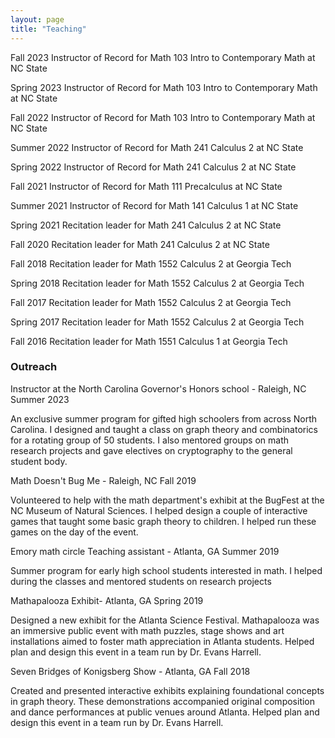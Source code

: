 ```yaml
---
layout: page
title: "Teaching"
---
```

 Fall 2023 Instructor of Record  for Math 103 Intro to Contemporary Math at NC State

Spring 2023 Instructor of Record  for Math 103 Intro to Contemporary Math at NC State

Fall 2022 Instructor of Record  for Math 103 Intro to Contemporary Math at NC State

Summer 2022 Instructor of Record  for Math 241 Calculus 2 at NC State

Spring 2022 Instructor of Record  for Math 241 Calculus 2 at NC State

Fall 2021 Instructor of Record  for Math 111 Precalculus at NC State

Summer 2021 Instructor of Record  for Math 141 Calculus 1 at NC State

Spring 2021 Recitation leader for Math 241 Calculus 2 at NC State

Fall 2020 Recitation leader for Math 241 Calculus 2 at NC State

Fall 2018 Recitation leader for Math 1552 Calculus 2 at Georgia Tech

Spring 2018 Recitation leader for Math 1552 Calculus 2 at Georgia Tech

Fall 2017 Recitation leader for Math 1552 Calculus 2 at Georgia Tech

Spring 2017 Recitation leader for Math 1552 Calculus 2 at Georgia Tech

Fall 2016 Recitation leader for Math 1551 Calculus 1 at Georgia Tech



### Outreach
Instructor at the North Carolina Governor's Honors school - Raleigh, NC Summer 2023

An exclusive summer program for gifted high schoolers from across North Carolina. I designed and taught a class on graph theory and combinatorics for a rotating group of 50 students. I also mentored groups on math research projects and gave electives on cryptography to the general student body.


Math Doesn't Bug Me - Raleigh, NC Fall 2019

Volunteered to help with the math department's exhibit at the  BugFest at the NC Museum of Natural Sciences. I helped design a couple of interactive games that taught some basic graph theory to children. I helped run these games on the day of the event.

    
Emory math circle Teaching assistant - Atlanta, GA Summer 2019

Summer program for early high school students interested in math. I helped during the classes and mentored students on research projects

 
Mathapalooza Exhibit- Atlanta, GA Spring 2019 

Designed a new exhibit for the Atlanta Science Festival. Mathapalooza was an
immersive public event with math puzzles, stage shows and art installations aimed
to foster math appreciation in Atlanta students. Helped plan and design this event in a team run by Dr. Evans Harrell.


Seven Bridges of Konigsberg Show - Atlanta, GA Fall 2018

Created and presented interactive exhibits explaining foundational concepts in graph
theory. These demonstrations accompanied original composition and dance performances at public venues around Atlanta. Helped plan and design this event in a team run by Dr. Evans Harrell.


